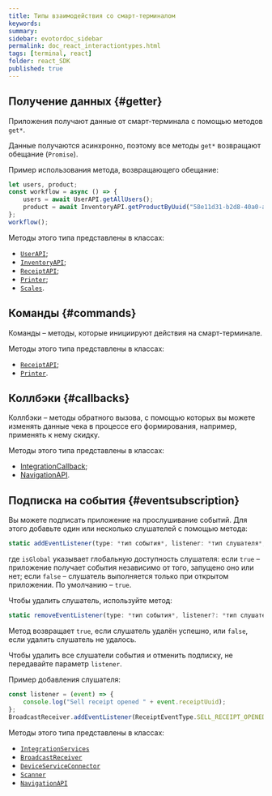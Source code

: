 ```yaml
---
title: Типы взаимодействия со смарт-терминалом
keywords:
summary:
sidebar: evotordoc_sidebar
permalink: doc_react_interactiontypes.html
tags: [terminal, react]
folder: react_SDK
published: true
---
```


## Получение данных {#getter}

Приложения получают данные от смарт-терминала с помощью методов `get*`.

Данные получаются асинхронно, поэтому все методы `get*` возвращают обещание (`Promise`).

Пример использования метода, возвращающего обещание:

```js
let users, product;
const workflow = async () => {
    users = await UserAPI.getAllUsers();
    product = await InventoryAPI.getProductByUuid("58e11d31-b2d8-40a0-a1b0-cbd44620a9ec");
};
workflow();
```

Методы этого типа представлены в классах:

* [`UserAPI`](./react_reference_userapi.html);
* [`InventoryAPI`](./react_reference_inventoryapi.html);
* [`ReceiptAPI`](./react_reference_receiptapi.html);
* [`Printer`](./react_reference_devicesprinter.html);
* [`Scales`](./react_reference_devicescales.html).


## Команды {#commands}

Команды – методы, которые инициируют действия на смарт-терминале.

Методы этого типа представлены в классах:

* [`ReceiptAPI`](./react_reference_receiptapi.html);
* [`Printer`](./react_reference_devicesprinter.html).

## Коллбэки {#callbacks}

Коллбэки – методы обратного вызова, с помощью которых вы можете изменять данные чека в процессе его формирования, например, применять к нему скидку.

Методы этого типа представлены в классах:

* [IntegrationCallback](./react_reference_integrationapi.html);
* [NavigationAPI](./react_reference_navigationapi.html).

## Подписка на события {#eventsubscription}

Вы можете подписать приложение на прослушивание событий. Для этого добавьте один или несколько слушателей с помощью метода:

```js
static addEventListener(type: *тип события*, listener: *тип слушателя*, isGlobal: boolean = true): void
```

где `isGlobal` указывает глобальную доступность слушателя: если `true` – приложение получает события независимо от того, запущено оно или нет; если `false` – слушатель выполняется только при открытом приложении. По умолчанию – `true`.

Чтобы удалить слушатель, используйте метод:

```js
static removeEventListener(type: *тип события*, listener?: *тип слушателя*): boolean
```

Метод возвращает `true`, если слушатель удалён успешно, или `false`, если удалить слушатель не удалось.

Чтобы удалить все слушатели события и отменить подписку, не передавайте параметр `listener`.

Пример добавления слушателя:

```js
const listener = (event) => {
    console.log("Sell receipt opened " + event.receiptUuid);
};
BroadcastReceiver.addEventListener(ReceiptEventType.SELL_RECEIPT_OPENED, listener);
```

Методы этого типа представлены в классах:

* [`IntegrationServices`](./react_reference_integrationapi.html)
* [`BroadcastReceiver`](./react_reference_broadcastreceivers.html)
* [`DeviceServiceConnector`](./react_reference_devicesconnection.html)
* [`Scanner`](./react_reference_devicescanner.html)
* [`NavigationAPI`](./react_reference_navigationapi.html)
